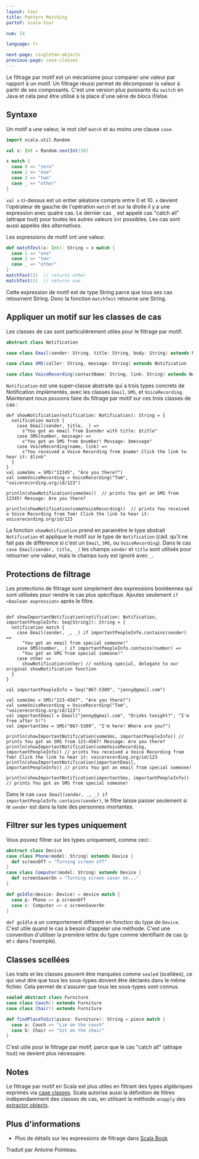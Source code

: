 ```yaml
---
layout: tour
title: Pattern Matching
partof: scala-tour

num: 14

language: fr

next-page: singleton-objects
previous-page: case-classes
---
```


Le filtrage par motif est un mécanisme pour comparer une valeur par rapport à un motif. Un filtrage réussi permet de décomposer la valeur à partir de ses composants. C'est une version plus puissante du `switch` en Java et cela peut être utilisé à la place d'une série de blocs if/else. 

## Syntaxe

Un motif a une valeur, le mot clef `match` et au moins une clause `case`.

```scala mdoc
import scala.util.Random

val x: Int = Random.nextInt(10)

x match {
  case 0 => "zero"
  case 1 => "one"
  case 2 => "two"
  case _ => "other"
}
```

`val x` ci-dessus est un entier aléatoire compris entre 0 et 10. `x` devient l'opérateur de gauche de l'opération `match` et sur la droite il y a une expression avec quatre cas. Le dernier cas `_` est appelé cas "catch all" (attrape tout) pour toutes les autres valeurs `Int` possibles. Les cas sont aussi appelés des _alternatives_.

Les expressions de motif ont une valeur.

```scala mdoc
def matchTest(x: Int): String = x match {
  case 1 => "one"
  case 2 => "two"
  case _ => "other"
}
matchTest(3)  // returns other
matchTest(1)  // returns one
```

Cette expression de motif est de type String parce que tous ses cas retournent String. Donc la fonction `matchTest` retourne une String.

## Appliquer un motif sur les classes de cas

Les classes de cas sont particulièrement utiles pour le filtrage par motif.

```scala mdoc
abstract class Notification

case class Email(sender: String, title: String, body: String) extends Notification

case class SMS(caller: String, message: String) extends Notification

case class VoiceRecording(contactName: String, link: String) extends Notification

```

`Notification` est une super-classe abstraite qui a trois types concrets de Notification implémentés, avec les classes `Email`, `SMS`, et `VoiceRecording`. Maintenant nous pouvons faire du filtrage par motif sur ces trois classes de cas :

```
def showNotification(notification: Notification): String = {
  notification match {
    case Email(sender, title, _) =>
      s"You got an email from $sender with title: $title"
    case SMS(number, message) =>
      s"You got an SMS from $number! Message: $message"
    case VoiceRecording(name, link) =>
      s"You received a Voice Recording from $name! Click the link to hear it: $link"
  }
}
val someSms = SMS("12345", "Are you there?")
val someVoiceRecording = VoiceRecording("Tom", "voicerecording.org/id/123")

println(showNotification(someSms))  // prints You got an SMS from 12345! Message: Are you there?

println(showNotification(someVoiceRecording))  // prints You received a Voice Recording from Tom! Click the link to hear it: voicerecording.org/id/123
```

La fonction `showNotification` prend en paramètre le type abstrait `Notification` et applique le motif sur le type de `Notification` (càd. qu'il ne fait pas de différence si c'est un `Email`, `SMS`, ou `VoiceRecording`). Dans le cas `case Email(sender, title, _)` les champs `sender` et `title` sont utilisés pour retourner une valeur, mais le champs `body` est ignoré avec `_`.

## Protections de filtrage

Les protections de filtrage sont simplement des expressions booléennes qui sont utilisées pour rendre le cas plus spécifique. Ajoutez seulement `if <boolean expression>` après le filtre.

```

def showImportantNotification(notification: Notification, importantPeopleInfo: Seq[String]): String = {
  notification match {
    case Email(sender, _, _) if importantPeopleInfo.contains(sender) =>
      "You got an email from special someone!"
    case SMS(number, _) if importantPeopleInfo.contains(number) =>
      "You got an SMS from special someone!"
    case other =>
      showNotification(other) // nothing special, delegate to our original showNotification function
  }
}

val importantPeopleInfo = Seq("867-5309", "jenny@gmail.com")

val someSms = SMS("123-4567", "Are you there?")
val someVoiceRecording = VoiceRecording("Tom", "voicerecording.org/id/123")
val importantEmail = Email("jenny@gmail.com", "Drinks tonight?", "I'm free after 5!")
val importantSms = SMS("867-5309", "I'm here! Where are you?")

println(showImportantNotification(someSms, importantPeopleInfo)) // prints You got an SMS from 123-4567! Message: Are you there?
println(showImportantNotification(someVoiceRecording, importantPeopleInfo)) // prints You received a Voice Recording from Tom! Click the link to hear it: voicerecording.org/id/123
println(showImportantNotification(importantEmail, importantPeopleInfo)) // prints You got an email from special someone!

println(showImportantNotification(importantSms, importantPeopleInfo)) // prints You got an SMS from special someone!
```

Dans le cas `case Email(sender, _, _) if importantPeopleInfo.contains(sender)`, le filtre laisse passer seulement si le `sender` est dans la liste des personnes imortantes.

## Filtrer sur les types uniquement

Vous pouvez filtrer sur les types uniquement, comme ceci :

```scala mdoc
abstract class Device
case class Phone(model: String) extends Device {
  def screenOff = "Turning screen off"
}
case class Computer(model: String) extends Device {
  def screenSaverOn = "Turning screen saver on..."
}

def goIdle(device: Device) = device match {
  case p: Phone => p.screenOff
  case c: Computer => c.screenSaverOn
}
```

`def goIdle` a un comportement différent en fonction du type de `Device`. C'est utile quand le cas à besoin d'appeler une méthode. C'est une convention d'utiliser la première lettre du type comme identifiant de cas (`p` et `c` dans l'exemple).

## Classes scellées

Les traits et les classes peuvent être marquées comme `sealed` (scellées), ce qui veut dire que tous les sous-types doivent être déclarés dans le même fichier. Cela permet de s'assurer que tous les sous-types sont connus.

```scala mdoc
sealed abstract class Furniture
case class Couch() extends Furniture
case class Chair() extends Furniture

def findPlaceToSit(piece: Furniture): String = piece match {
  case a: Couch => "Lie on the couch"
  case b: Chair => "Sit on the chair"
}
```

C'est utile pour le filtrage par motif, parce que le cas "catch all" (attrape tout) ne devient plus nécessaire.

## Notes

Le filtrage par motif en Scala est plus utiles en filtrant des types algébriques exprimés via [case classes](case-classes.html).
Scala autorise aussi la définition de filtres indépendamment des classes de cas, en utilisant la méthode `unapply` des [extractor objects](extractor-objects.html).

## Plus d'informations

* Plus de détails sur les expressions de filtrage dans [Scala Book](/overviews/scala-book/match-expressions.html)

Traduit par Antoine Pointeau.